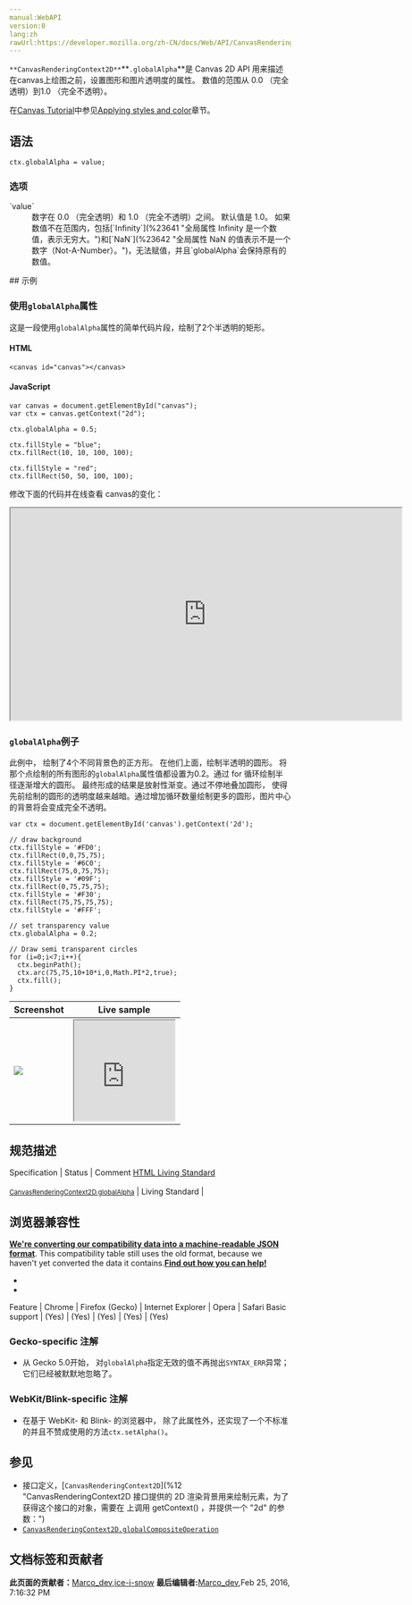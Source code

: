 ```yaml
---
manual:WebAPI
version:0
lang:zh
rawUrl:https://developer.mozilla.org/zh-CN/docs/Web/API/CanvasRenderingContext2D/globalAlpha
---
```






`**CanvasRenderingContext2D**`**`.globalAlpha`**是 Canvas 2D API 用来描述在canvas上绘图之前，设置图形和图片透明度的属性。 数值的范围从 0.0 （完全透明）到1.0 （完全不透明）。



在[Canvas Tutorial](%23643 "")中参见[Applying styles and color](%423 "")章节。


## 语法<a name="语法"></a>

```
ctx.globalAlpha = value;

```

### 选项<a name="选项"></a>
<dl><dt id=''>`value`</dt><dd>数字在 0.0 （完全透明）和 1.0 （完全不透明）之间。 默认值是 1.0。 如果数值不在范围内，包括[`Infinity`](%23641 "全局属性 Infinity 是一个数值，表示无穷大。")和[`NaN`](%23642 "全局属性 NaN 的值表示不是一个数字（Not-A-Number）。")，无法赋值，并且`globalAlpha`会保持原有的数值。</dd></dl>
## 示例<a name="示例"></a>

### 使用`globalAlpha`属性<a name="Using_the_globalAlpha_property"></a>


这是一段使用`globalAlpha`属性的简单代码片段，绘制了2个半透明的矩形。


#### HTML<a name="HTML"></a>

```
<canvas id="canvas"></canvas>
```

#### JavaScript<a name="JavaScript"></a>

```
var canvas = document.getElementById("canvas");
var ctx = canvas.getContext("2d");

ctx.globalAlpha = 0.5;

ctx.fillStyle = "blue";
ctx.fillRect(10, 10, 100, 100);

ctx.fillStyle = "red";
ctx.fillRect(50, 50, 100, 100); 

```


修改下面的代码并在线查看 canvas的变化：



<iframe src='https://mdn.mozillademos.org/zh-CN/docs/Web/API/CanvasRenderingContext2D/globalAlpha$samples/Playable_code?revision=1019152' width='700' height='380'></iframe>



### `globalAlpha`例子<a name="A_globalAlpha_example"></a>


此例中， 绘制了4个不同背景色的正方形。 在他们上面，绘制半透明的圆形。 将那个点绘制的所有图形的`globalAlpha`属性值都设置为0.2。通过 for 循环绘制半径逐渐增大的圆形。 最终形成的结果是放射性渐变。通过不停地叠加圆形， 使得先前绘制的圆形的透明度越来越暗。通过增加循环数量绘制更多的圆形，图片中心的背景将会变成完全不透明。


```
var ctx = document.getElementById('canvas').getContext('2d');

// draw background
ctx.fillStyle = '#FD0';
ctx.fillRect(0,0,75,75);
ctx.fillStyle = '#6C0';
ctx.fillRect(75,0,75,75);
ctx.fillStyle = '#09F';
ctx.fillRect(0,75,75,75);
ctx.fillStyle = '#F30';
ctx.fillRect(75,75,75,75);
ctx.fillStyle = '#FFF';

// set transparency value
ctx.globalAlpha = 0.2;

// Draw semi transparent circles
for (i=0;i<7;i++){
  ctx.beginPath();
  ctx.arc(75,75,10+10*i,0,Math.PI*2,true);
  ctx.fill();
}
```
Screenshot | Live sample 
 ---  |  ---  | 
![](%214.png "") | <iframe src='https://mdn.mozillademos.org/zh-CN/docs/Web/API/CanvasRenderingContext2D/globalAlpha$samples/A_globalAlpha_example?revision=1019152' width='180' height='180'></iframe> 



## 规范描述<a name="规范描述"></a>
Specification | Status | Comment 
[HTML Living Standard<br></br><small>CanvasRenderingContext2D.globalAlpha</small>](%23709 "") | Living Standard |  


## 浏览器兼容性<a name="浏览器兼容性"></a>


**[We&#39;re converting our compatibility data into a machine-readable JSON format](%3344 "")**. This compatibility table still uses the old format, because we haven&#39;t yet converted the data it contains.**[Find out how you can help!](%3392 "")**


* 
* 
Feature | Chrome | Firefox (Gecko) | Internet Explorer | Opera | Safari 
Basic support | (Yes) | (Yes) | (Yes) | (Yes) | (Yes) 




### Gecko-specific 注解<a name="Gecko-specific_注解"></a>

* 从 Gecko 5.0开始， 对`globalAlpha`指定无效的值不再抛出`SYNTAX_ERR`异常； 它们已经被默默地忽略了。

### WebKit/Blink-specific 注解<a name="WebKitBlink-specific_注解"></a>

* 在基于 WebKit- 和 Blink- 的浏览器中， 除了此属性外，还实现了一个不标准的并且不赞成使用的方法`ctx.setAlpha()`。

## 参见<a name="参见"></a>

* 接口定义，[`CanvasRenderingContext2D`](%12 "CanvasRenderingContext2D 接口提供的 2D 渲染背景用来绘制<canvas>元素，为了获得这个接口的对象，需要在 <canvas> 上调用 getContext() ，并提供一个 "2d" 的参数：")
* [`CanvasRenderingContext2D.globalCompositeOperation`](%329 "Canvas 2D API的 CanvasRenderingContext2D.globalCompositeOperation  属性设置要在绘制新形状时应用的合成操作的类型，其中type是用于标识要使用的合成或混合模式操作的字符串。")



## 文档标签和贡献者
**此页面的贡献者：**[Marco_dev](%23710 ""),[ice-i-snow](%4741 "")
**最后编辑者:**[Marco_dev](%23710 ""),<time>Feb 25, 2016, 7:16:32 PM</time>


